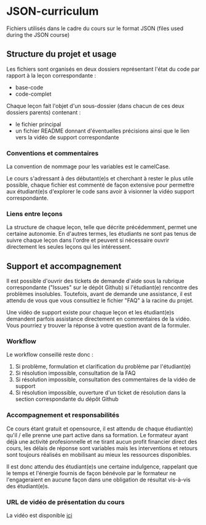 # JSON-curriculum
Fichiers utilisés dans le cadre du cours sur le format JSON (files used during the JSON course)

## Structure du projet et usage

Les fichiers sont organisés en deux dossiers représentant l'état du code par rapport à la leçon correspondante :
- base-code
- code-complet

Chaque leçon fait l'objet d'un sous-dossier (dans chacun de ces deux dossiers parents) contenant :
- le fichier principal
- un fichier README donnant d'éventuelles précisions ainsi que le lien vers la vidéo de support correspondante

### Conventions et commentaires

La convention de nommage pour les variables est le camelCase.

Le cours s'adressant à des débutant(e)s et cherchant à rester le plus utile possible, chaque fichier est commenté de façon extensive pour permettre aux étudiant(e)s d'explorer le code sans avoir à visionner la vidéo support correspondante.

### Liens entre leçons

La structure de chaque leçon, telle que décrite précédemment, permet une certaine autonomie. En d'autres termes, les étudiants ne sont pas tenus de suivre chaque leçon dans l'ordre et peuvent si nécessaire ouvrir directement les seules leçons qui les intéressent.

## Support et accompagnement

Il est possible d'ouvrir des tickets de demande d'aide sous la rubrique correspondante ("Issues" sur le dépôt Github) si l'étudiant(e) rencontre des problèmes insolubles.
Toutefois, avant de demande une assistance, il est attendu de vous que vous consultiez le fichier "FAQ" à la racine du projet.

Une vidéo de support existe pour chaque leçon et les étudiant(e)s demandent parfois assistance directement en commentaires de la vidéo.
Vous pourriez y trouver la réponse à votre question avant de la formuler.

### Workflow

Le workflow conseillé reste donc :
1. Si problème, formulation et clarification du problème par l'étudiant(e)
1. Si résolution impossible, consultation de la FAQ
1. Si résolution impossible, consultation des commentaires de la vidéo de support
1. Si résolution impossible, ouverture d'un ticket de résolution dans la section correspondante du dépôt Github

### Accompagnement et responsabilités

Ce cours étant gratuit et opensource, il est attendu de chaque étudiant(e) qu'il / elle prenne une part active dans sa formation.
Le formateur ayant déjà une activité profesionnelle et ne tirant aucun profit financier direct des cours, les délais de réponse sont variables mais les interventions et retours sont toujours réalisés en mobilisant au mieux les ressources disponibles.

Il est donc attendu des étudiant(e)s une certaine indulgence, rappelant que le temps et l'énergie fournis de façon bénévole par le formateur ne l'engageraient en aucune façon dans une obligation de résultat vis-à-vis des étudiant(e)s.

### URL de vidéo de présentation du cours

La vidéo est disponible [ici](https://www.youtube.com/channel/UC32eMwTMwM436Ne3YLzts8w)